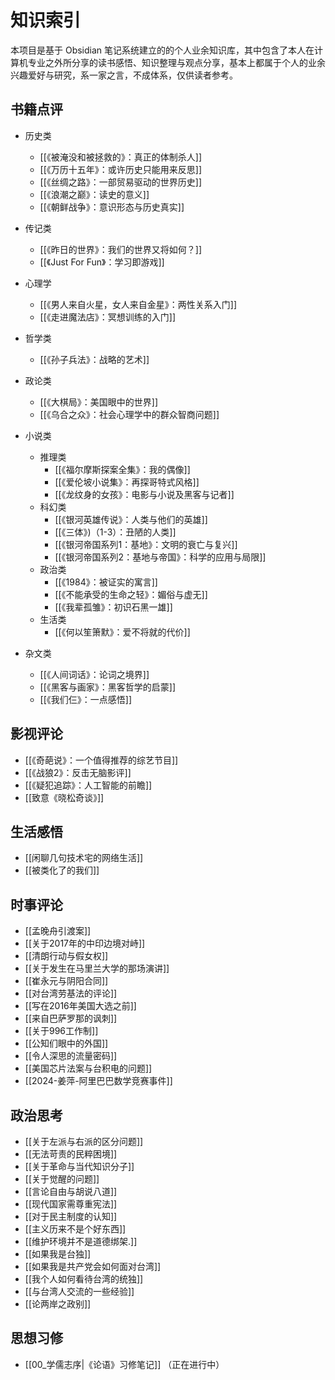 # 知识索引

本项目是基于 Obsidian 笔记系统建立的的个人业余知识库，其中包含了本人在计算机专业之外所分享的读书感悟、知识整理与观点分享，基本上都属于个人的业余兴趣爱好与研究，系一家之言，不成体系，仅供读者参考。

## 书籍点评

- 历史类
  - [[《被淹没和被拯救的》：真正的体制杀人]]
  - [[《万历十五年》：或许历史只能用来反思]]
  - [[《丝绸之路》：一部贸易驱动的世界历史]]
  - [[《浪潮之巅》：读史的意义]]
  - [[《朝鲜战争》：意识形态与历史真实]]

- 传记类
  - [[《昨日的世界》：我们的世界又将如何？]]
  - [[《Just For Fun》：学习即游戏]]

- 心理学
  - [[《男人来自火星，女人来自金星》：两性关系入门]]
  - [[《走进魔法店》：冥想训练的入门]]

- 哲学类
  - [[《孙子兵法》：战略的艺术]]

- 政论类
  - [[《大棋局》：美国眼中的世界]]
  - [[《乌合之众》：社会心理学中的群众智商问题]]

- 小说类
  - 推理类
    - [[《福尔摩斯探案全集》：我的偶像]]
    - [[《爱伦坡小说集》：再探哥特式风格]]
    - [[《龙纹身的女孩》：电影与小说及黑客与记者]]
  - 科幻类
    - [[《银河英雄传说》：人类与他们的英雄]]
    - [[《三体》)（1-3）：丑陋的人类]]
    - [[《银河帝国系列1：基地》：文明的衰亡与复兴]]
    - [[《银河帝国系列2：基地与帝国》：科学的应用与局限]]
  - 政治类
    - [[《1984》：被证实的寓言]]
    - [[《不能承受的生命之轻》：媚俗与虚无]]
    - [[《我辈孤雏》：初识石黑一雄]]
  - 生活类
    - [[《何以笙箫默》：爱不将就的代价]]

- 杂文类
  - [[《人间词话》：论词之境界]]
  - [[《黑客与画家》：黑客哲学的启蒙]]
  - [[《我们仨》：一点感悟]]

## 影视评论

- [[《奇葩说》：一个值得推荐的综艺节目]]
- [[《战狼2》：反击无脑影评]]
- [[《疑犯追踪》：人工智能的前瞻]]
- [[致意《晓松奇谈》]]

## 生活感悟

- [[闲聊几句技术宅的网络生活]]
- [[被类化了的我们]]

## 时事评论

- [[孟晚舟引渡案]]
- [[关于2017年的中印边境对峙]]
- [[清朗行动与假女权]]
- [[关于发生在马里兰大学的那场演讲]]
- [[崔永元与阴阳合同]]
- [[对台湾劳基法的评论]]
- [[写在2016年美国大选之前]]
- [[来自巴萨罗那的讽刺]]
- [[关于996工作制]]
- [[公知们眼中的外国]]
- [[令人深思的流量密码]]
- [[美国芯片法案与台积电的问题]]
- [[2024-姜萍-阿里巴巴数学竞赛事件]]

## 政治思考

- [[关于左派与右派的区分问题]]
- [[无法苛责的民粹困境]]
- [[关于革命与当代知识分子]]
- [[关于觉醒的问题]]
- [[言论自由与胡说八道]]
- [[现代国家需尊重宪法]]
- [[对于民主制度的认知]]
- [[主义历来不是个好东西]]
- [[维护环境并不是道德绑架.]]
- [[如果我是台独]]
- [[如果我是共产党会如何面对台湾]]
- [[我个人如何看待台湾的统独]]
- [[与台湾人交流的一些经验]]
- [[论两岸之政别]]

## 思想习修

- [[00_学儒志序|《论语》习修笔记]] （正在进行中）
